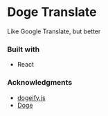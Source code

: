 # Doge Translate

Like Google Translate, but better

### Built with

- React

### Acknowledgments

- [dogeify.js](https://www.npmjs.com/package/dogeify-js)
- [Doge](https://barkpost.com/humor/understand-the-doge-meme-in-7-easy-steps/)
